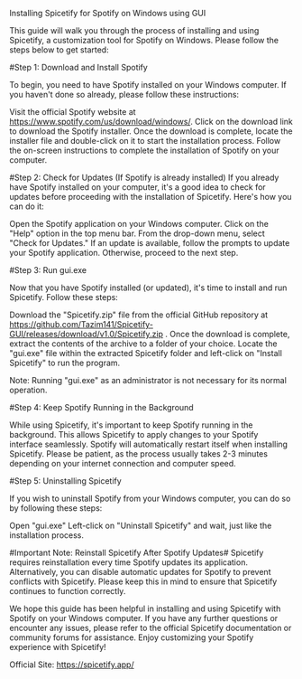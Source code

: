Installing Spicetify for Spotify on Windows using GUI

This guide will walk you through the process of installing and using Spicetify, a customization tool for Spotify on Windows. Please follow the steps below to get started:

#Step 1: Download and Install Spotify

To begin, you need to have Spotify installed on your Windows computer. If you haven't done so already, please follow these instructions:

Visit the official Spotify website at https://www.spotify.com/us/download/windows/.
Click on the download link to download the Spotify installer.
Once the download is complete, locate the installer file and double-click on it to start the installation process.
Follow the on-screen instructions to complete the installation of Spotify on your computer.

#Step 2: Check for Updates (If Spotify is already installed)
If you already have Spotify installed on your computer, it's a good idea to check for updates before proceeding with the installation of Spicetify. Here's how you can do it:

Open the Spotify application on your Windows computer.
Click on the "Help" option in the top menu bar.
From the drop-down menu, select "Check for Updates."
If an update is available, follow the prompts to update your Spotify application. Otherwise, proceed to the next step.

#Step 3: Run gui.exe

Now that you have Spotify installed (or updated), it's time to install and run Spicetify. Follow these steps:

Download the "Spicetify.zip" file from the official GitHub repository at https://github.com/Tazim141/Spicetify-GUI/releases/download/v1.0/Spicetify.zip .
Once the download is complete, extract the contents of the archive to a folder of your choice.
Locate the "gui.exe" file within the extracted Spicetify folder and left-click on "Install Spicetify" to run the program.

Note: Running "gui.exe" as an administrator is not necessary for its normal operation.

#Step 4: Keep Spotify Running in the Background

While using Spicetify, it's important to keep Spotify running in the background. This allows Spicetify to apply changes to your Spotify interface seamlessly. Spotify will automatically restart itself when installing Spicetify. Please be patient, as the process usually takes 2-3 minutes depending on your internet connection and computer speed.

#Step 5: Uninstalling Spicetify

If you wish to uninstall Spotify from your Windows computer, you can do so by following these steps:

Open "gui.exe"
Left-click on "Uninstall Spicetify" and wait, just like the installation process.

#Important Note: Reinstall Spicetify After Spotify Updates#
Spicetify requires reinstallation every time Spotify updates its application. Alternatively, you can disable automatic updates for Spotify to prevent conflicts with Spicetify. Please keep this in mind to ensure that Spicetify continues to function correctly.

We hope this guide has been helpful in installing and using Spicetify with Spotify on your Windows computer. If you have any further questions or encounter any issues, please refer to the official Spicetify documentation or community forums for assistance. Enjoy customizing your Spotify experience with Spicetify!

Official Site: https://spicetify.app/

